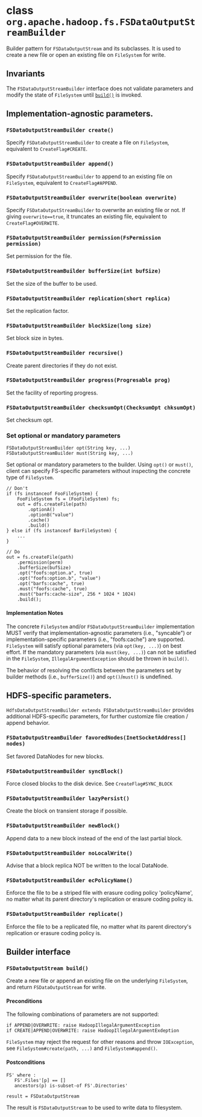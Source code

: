 <!---
  Licensed under the Apache License, Version 2.0 (the "License");
  you may not use this file except in compliance with the License.
  You may obtain a copy of the License at

   http://www.apache.org/licenses/LICENSE-2.0

  Unless required by applicable law or agreed to in writing, software
  distributed under the License is distributed on an "AS IS" BASIS,
  WITHOUT WARRANTIES OR CONDITIONS OF ANY KIND, either express or implied.
  See the License for the specific language governing permissions and
  limitations under the License. See accompanying LICENSE file.
-->

<!--  ============================================================= -->
<!--  CLASS: FSDataOutputStreamBuilder -->
<!--  ============================================================= -->

# class `org.apache.hadoop.fs.FSDataOutputStreamBuilder`

<!-- MACRO{toc|fromDepth=1|toDepth=2} -->

Builder pattern for `FSDataOutputStream` and its subclasses. It is used to
create a new file or open an existing file on `FileSystem` for write.

## Invariants

The `FSDataOutputStreamBuilder` interface does not validate parameters
and modify the state of `FileSystem` until [`build()`](#Builder.build) is
invoked.

## Implementation-agnostic parameters.

### <a name="Builder.create"></a> `FSDataOutputStreamBuilder create()`

Specify `FSDataOutputStreamBuilder` to create a file on `FileSystem`, equivalent
to `CreateFlag#CREATE`.

### <a name="Builder.append"></a> `FSDataOutputStreamBuilder append()`

Specify `FSDataOutputStreamBuilder` to append to an existing file on
`FileSystem`, equivalent to `CreateFlag#APPEND`.

### <a name="Builder.overwrite"></a> `FSDataOutputStreamBuilder overwrite(boolean overwrite)`

Specify `FSDataOutputStreamBuilder` to overwrite an existing file or not. If
giving `overwrite==true`, it truncates an existing file, equivalent to
`CreateFlag#OVERWITE`.

### <a name="Builder.permission"></a> `FSDataOutputStreamBuilder permission(FsPermission permission)`

Set permission for the file.

### <a name="Builder.bufferSize"></a> `FSDataOutputStreamBuilder bufferSize(int bufSize)`

Set the size of the buffer to be used.

### <a name="Builder.replication"></a> `FSDataOutputStreamBuilder replication(short replica)`

Set the replication factor.

### <a name="Builder.blockSize"></a> `FSDataOutputStreamBuilder blockSize(long size)`

Set block size in bytes.

### <a name="Builder.recursive"></a> `FSDataOutputStreamBuilder recursive()`

Create parent directories if they do not exist.

### <a name="Builder.progress"></a> `FSDataOutputStreamBuilder progress(Progresable prog)`

Set the facility of reporting progress.

### <a name="Builder.checksumOpt"></a> `FSDataOutputStreamBuilder checksumOpt(ChecksumOpt chksumOpt)`

Set checksum opt.

### Set optional or mandatory parameters

    FSDataOutputStreamBuilder opt(String key, ...)
    FSDataOutputStreamBuilder must(String key, ...)

Set optional or mandatory parameters to the builder. Using `opt()` or `must()`,
client can specify FS-specific parameters without inspecting the concrete type
of `FileSystem`.

    // Don't
    if (fs instanceof FooFileSystem) {
        FooFileSystem fs = (FooFileSystem) fs;
        out = dfs.createFile(path)
            .optionA()
            .optionB("value")
            .cache()
            .build()
    } else if (fs instanceof BarFileSystem) {
        ...
    }

    // Do
    out = fs.createFile(path)
        .permission(perm)
        .bufferSize(bufSize)
        .opt("foofs:option.a", true)
        .opt("foofs:option.b", "value")
        .opt("barfs:cache", true)
        .must("foofs:cache", true)
        .must("barfs:cache-size", 256 * 1024 * 1024)
        .build();

#### Implementation Notes

The concrete `FileSystem` and/or `FSDataOutputStreamBuilder` implementation
MUST verify that implementation-agnostic parameters (i.e., "syncable") or
implementation-specific parameters (i.e., "foofs:cache")
are supported. `FileSystem` will satisfy optional parameters (via `opt(key, ...)`)
on best effort. If the mandatory parameters (via `must(key, ...)`) can not be satisfied
in the `FileSystem`, `IllegalArgumentException` should be thrown in `build()`.

The behavior of resolving the conflicts between the parameters set by
builder methods (i.e., `bufferSize()`) and `opt()`/`must()` is undefined.

## HDFS-specific parameters.

`HdfsDataOutputStreamBuilder extends FSDataOutputStreamBuilder` provides additional
HDFS-specific parameters, for further customize file creation / append behavior.

### `FSDataOutpuStreamBuilder favoredNodes(InetSocketAddress[] nodes)`

Set favored DataNodes for new blocks.

### `FSDataOutputStreamBuilder syncBlock()`

Force closed blocks to the disk device. See `CreateFlag#SYNC_BLOCK`

### `FSDataOutputStreamBuilder lazyPersist()`

Create the block on transient storage if possible.

### `FSDataOutputStreamBuilder newBlock()`

Append data to a new block instead of the end of the last partial block.

### `FSDataOutputStreamBuilder noLocalWrite()`

Advise that a block replica NOT be written to the local DataNode.

### `FSDataOutputStreamBuilder ecPolicyName()`

Enforce the file to be a striped file with erasure coding policy 'policyName',
no matter what its parent directory's replication or erasure coding policy is.

### `FSDataOutputStreamBuilder replicate()`

Enforce the file to be a replicated file, no matter what its parent directory's
replication or erasure coding policy is.

## Builder interface

### <a name="Builder.build"></a> `FSDataOutputStream build()`

Create a new file or append an existing file on the underlying `FileSystem`,
and return `FSDataOutputStream` for write.

#### Preconditions

The following combinations of parameters are not supported:

    if APPEND|OVERWRITE: raise HadoopIllegalArgumentException
    if CREATE|APPEND|OVERWRITE: raise HadoopIllegalArgumentExdeption

`FileSystem` may reject the request for other reasons and throw `IOException`,
see `FileSystem#create(path, ...)` and `FileSystem#append()`.

#### Postconditions

    FS' where :
       FS'.Files'[p] == []
       ancestors(p) is-subset-of FS'.Directories'

    result = FSDataOutputStream

The result is `FSDataOutputStream` to be used to write data to filesystem.
